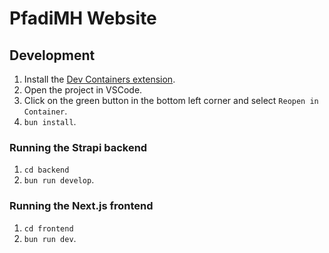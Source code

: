 # PfadiMH Website

## Development

1. Install the [Dev Containers extension](https://marketplace.visualstudio.com/items?itemName=ms-vscode-remote.remote-containers).
2. Open the project in VSCode.
3. Click on the green button in the bottom left corner and select `Reopen in Container`.
4. `bun install`.

### Running the Strapi backend

1. `cd backend`
2. `bun run develop`.

### Running the Next.js frontend

1. `cd frontend`
2. `bun run dev`.

